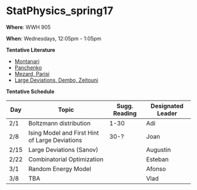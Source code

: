 # StatPhysics_spring17


**Where**: WWH 905

**When**: Wednesdays, 12:05pm - 1:05pm


**Tentative Literature**

  - [Montanari](http://web.stanford.edu/~montanar/RESEARCH/book.html)
  - [Panchenko](http://link.springer.com/book/10.1007%2F978-1-4614-6289-7)
  - [Mezard, Parisi](http://www.worldscientific.com/worldscibooks/10.1142/0271)
  - [Large Deviations, Dembo, Zeitouni](http://www.springer.com/us/book/9783642033100)
  
  
  
**Tentative Schedule**

| Day | Topic | Sugg. Reading | Designated Leader |
| ----- | ---- | ------| ------ |
| 2/1  | Boltzmann distribution   | 1-30  | Adi  | 
| 2/8  | Ising Model and First Hint of Large Deviations  | 30-?  | Joan |
| 2/15 | Large Deviations (Sanov) |  | Augustin |
| 2/22 | Combinatorial Optimization |  | Esteban |
| 3/1 | Random Energy Model |  | Afonso |
| 3/8 | TBA |  | Vlad |

